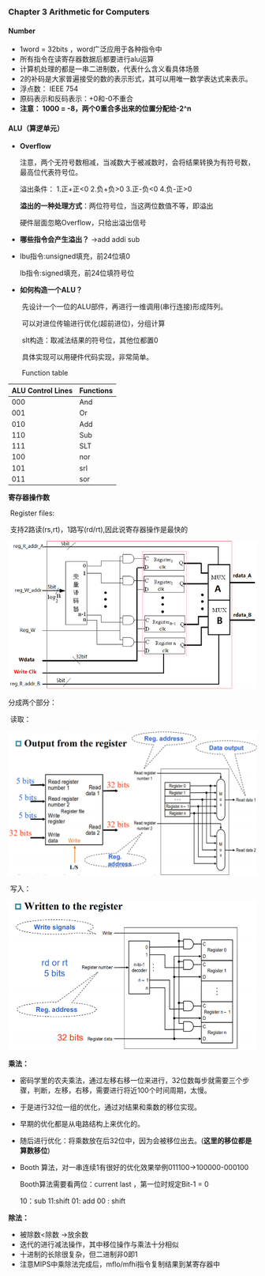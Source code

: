 ### Chapter 3   Arithmetic for Computers  

#### Number

- 1word = 32bits ，word广泛应用于各种指令中
- 所有指令在读寄存器数据后都要进行alu运算
- 计算机处理的都是一串二进制数，代表什么含义看具体场景
- 2的补码是大家普遍接受的数的表示形式，其可以用唯一数学表达式来表示。
- 浮点数： IEEE 754
- 原码表示和反码表示：+0和-0不重合
- **注意： 1000 = -8，两个0重合多出来的位置分配给-2^n**

#### ALU（算逻单元）

- **Overflow**

  注意，两个无符号数相减，当减数大于被减数时，会将结果转换为有符号数，最高位代表符号位。

  溢出条件： 1.正+正<0 2.负+负>0 3.正-负<0 4.负-正>0

  **溢出的一种处理方式**：两位符号位，当这两位数值不等，即溢出

  硬件层面忽略Overflow，只给出溢出信号

- **哪些指令会产生溢出？**  ->add addi sub

- lbu指令:unsigned填充，前24位填0

  lb指令:signed填充，前24位填符号位

- **如何构造一个ALU？**

  ​	先设计一个一位的ALU部件，再进行一维调用(串行连接)形成阵列。

  ​	可以对进位传输进行优化(超前进位)，分组计算

  ​	slt构造：取减法结果的符号位，其他位都置0

  ​	具体实现可以用硬件代码实现，非常简单。

  ​	Function table

| ALU Control Lines | Functions |
| ----------------- | --------- |
| 000               | And       |
| 001               | Or        |
| 010               | Add       |
| 110               | Sub       |
| 111               | SLT       |
| 100               | nor       |
| 101               | srl       |
| 011               | sor       |



**寄存器操作数**

​	Register files:

​	支持2路读(rs,rt)，1路写(rd/rt),因此说寄存器操作是最快的

![image-20200524004500305](.\image-20200524004500305.png)

分成两个部分：

​	读取：

![image-20200524004706708](.\image-20200524004706708.png)

​	写入：

![image-20200524004732555](.\image-20200524004732555.png)

**乘法：**

- 密码学里的农夫乘法，通过左移右移一位来进行，32位数每步就需要三个步骤，判断，左移，右移，需要进行将近100个时间周期，太慢。

- 于是进行32位一组的优化，通过对结果和乘数的移位实现。

- 早期的优化都是从电路结构上来优化的。

- 随后进行优化：将乘数放在后32位中，因为会被移位出去。(**这里的移位都是算数移位**)

- Booth 算法，对一串连续1有很好的优化效果举例011100->100000-000100

  Booth算法需要看两位：current last ，第一位时规定Bit-1 = 0

  10：sub  11:shift  01: add  00 : shift



**除法：**

- 被除数<除数 ->放余数
- 迭代的进行减法操作，其中移位操作与乘法十分相似
- 十进制的长除很复杂，但二进制非0即1
- 注意MIPS中乘除法完成后，mflo/mfhi指令复制结果到某寄存器中